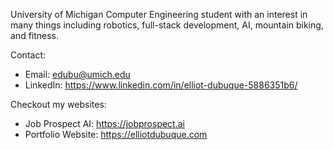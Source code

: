 University of Michigan Computer Engineering student with an interest in many things including robotics, full-stack development, AI, mountain biking, and fitness.

Contact:
- Email: edubu@umich.edu
- LinkedIn: https://www.linkedin.com/in/elliot-dubuque-5886351b6/

Checkout my websites:
- Job Prospect AI: https://jobprospect.ai
- Portfolio Website: https://elliotdubuque.com

<!---
edubu/edubu is a ✨ special ✨ repository because its `README.md` (this file) appears on your GitHub profile.
You can click the Preview link to take a look at your changes.
--->
